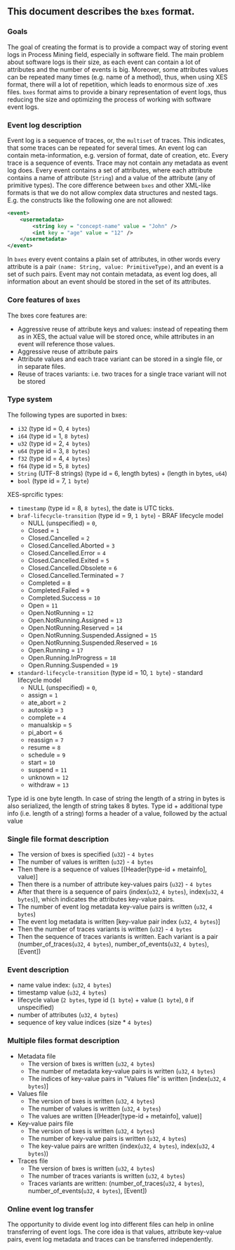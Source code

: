 ## This document describes the `bxes` format.

### Goals

The goal of creating the format is to provide a compact way of storing event logs in Process Mining field, especially in software field.
The main problem about software logs is their size, as each event can contain a lot of attributes and the number of events is big. Moreover,
some attributes values can be repeated many times (e.g. name of a method), thus, when using XES format, there will a lot of repetition, which leads
to enormous size of .xes files. `bxes` format aims to provide a binary representation of event logs, thus reducing the size and optimizing the process
of working with software event logs.

### Event log description

Event log is a sequence of traces, or, the `multiset` of traces. This indicates, that some traces can be repeated for several times.
An event log can contain meta-information, e.g. version of format, date of creation, etc.
Every trace is a sequence of events.
Trace may not contain any metadata as event log does.
Every event contains a set of attributes, where each attribute contains a name of attribute (`String`) and a value of the attribute (any of primitive types).
The core difference between `bxes` and other XML-like formats is that we do not allow complex data structures and nested tags.
E.g. the constructs like the following one are not allowed:

```xml
<event>
    <usermetadata>
        <string key = "concept-name" value = "John" />
        <int key = "age" value = "12" />
    </usermetadata>
</event>
```

In `bxes` every event contains a plain set of attributes, in other words every attribute is a pair `(name: String, value: PrimitiveType)`, and an event is
a set of such pairs.
Event may not contain metadata, as event log does, all information about an event should be stored in the set of its attributes.

### Core features of `bxes`

The bxes core features are:
- Aggressive reuse of attribute keys and values: instead of repeating them as in XES, the actual value will be stored once, while attributes in an event
  will reference those values.
- Aggressive reuse of attribute pairs
- Attribute values and each trace variant can be stored in a single file, or in separate files.
- Reuse of traces variants: i.e. two traces for a single trace variant will not be stored

### Type system

The following types are suported in bxes:
- `i32` (type id = 0, `4 bytes`)
- `i64` (type id = 1, `8 bytes`)
- `u32` (type id = 2, `4 bytes`)
- `u64` (type id = 3, `8 bytes`)
- `f32` (type id = 4, `4 bytes`)
- `f64` (type id = 5, `8 bytes`)
- `String` (UTF-8 strings) (type id = 6, length bytes) + (length in bytes, `u64`)
- `bool` (type id = 7, `1 byte`)

XES-sprcific types:
- `timestamp` (type id = 8, `8 bytes`), the date is UTC ticks.
- `braf-lifecycle-transition` (type id = 9, `1 byte`) - BRAF lifecycle model
    - NULL (unspecified) = `0`,
    - Closed = `1`
    - Closed.Cancelled = `2`
    - Closed.Cancelled.Aborted = `3`
    - Closed.Cancelled.Error = `4`
    - Closed.Cancelled.Exited = `5`
    - Closed.Cancelled.Obsolete = `6`
    - Closed.Cancelled.Terminated = `7`
    - Completed = `8`
    - Completed.Failed = `9`
    - Completed.Success = `10`
    - Open = `11`
    - Open.NotRunning = `12`
    - Open.NotRunning.Assigned = `13`
    - Open.NotRunning.Reserved = `14`
    - Open.NotRunning.Suspended.Assigned = `15`
    - Open.NotRunning.Suspended.Reserved = `16`
    - Open.Running = `17`
    - Open.Running.InProgress = `18`
    - Open.Running.Suspended = `19`
- `standard-lifecycle-transition` (type id = 10, `1 byte`) - standard lifecycle model
    - NULL (unspecified) = `0`,
    - assign = `1`
    - ate_abort = `2`
    - autoskip = `3`
    - complete = `4`
    - manualskip = `5`
    - pi_abort = `6`
    - reassign = `7`
    - resume = `8`
    - schedule = `9`
    - start = `10`
    - suspend = `11`
    - unknown = `12`
    - withdraw = `13`

Type id is one byte length. In case of string the length of a string in bytes is also serialized, the length of string takes 8 bytes.
Type id + additional type info (i.e. length of a string) forms a header of a value, followed by the actual value

### Single file format description

- The version of bxes is specified (`u32`) - `4 bytes`
- The number of values is written (`u32`) - `4 bytes`
- Then there is a sequence of values [(Header[type-id + metainfo], value)]
- Then there is a number of attribute key-values pairs (`u32`) - `4 bytes`
- After that there is a sequence of pairs (index(`u32`, `4 bytes`), index(`u32`, `4 bytes`)), which indicates the attributes key-value pairs.
- The number of event log metadata key-value pairs is written (`u32`, `4 bytes`)
- The event log metadata is written [key-value pair index (`u32`, `4 bytes`)]
- Then the number of traces variants is written (`u32`) - `4 bytes`
- Then the sequence of traces variants is written.
  Each variant is a pair (number_of_traces(`u32`, `4 bytes`), number_of_events(`u32`, `4 bytes`), [Event])

### Event description
  - name value index: (`u32`, `4 bytes`)
  - timestamp value (`u32`, `4 bytes`)
  - lifecycle value (`2 bytes`, type id (`1 byte`) + value (`1 byte`), `0` if unspecified)
  - number of attributes (`u32`, `4 bytes`)
  - sequence of key value indices (size * `4 bytes`)

### Multiple files format description

- Metadata file
    - The version of bxes is written (`u32`, `4 bytes`)
    - The number of metadata key-value pairs is written (`u32`, `4 bytes`)
    - The indices of key-value pairs in "Values file" is written [index(`u32`, `4 bytes`)]
- Values file
    - The version of bxes is written (`u32`, `4 bytes`)
    - The number of values is written (`u32`, `4 bytes`)
    - The values are written [(Header[type-id + metainfo], value)]
- Key-value pairs file
    - The version of bxes is written (`u32`, `4 bytes`)
    - The number of key-value pairs is written (`u32`, `4 bytes`)
    - The key-value pairs are written (index(`u32`, `4 bytes`), index(`u32`, `4 bytes`))
- Traces file
    - The version of bxes is written (`u32`, `4 bytes`)
    - The number of traces variants is written (`u32`, `4 bytes`)
    - Traces variants are written: (number_of_traces(`u32`, `4 bytes`), number_of_events(`u32`, `4 bytes`), [Event])

### Online event log transfer

The opportunity to divide event log into different files can help in online transferring of event logs.
The core idea is that values, attribute key-value pairs, event log metadata and traces can be transferred independently.